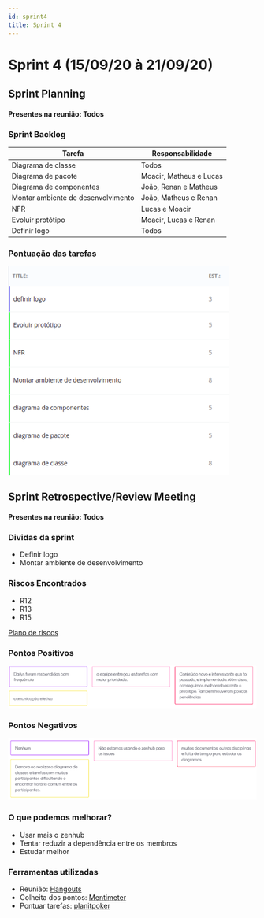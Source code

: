 ```yaml
---
id: sprint4
title: Sprint 4
---
```



# Sprint 4  (15/09/20 à 21/09/20)



## Sprint Planning

#### Presentes na reunião: Todos

###  Sprint Backlog

|Tarefa| Responsabilidade|
|---|----|
|Diagrama de classe |Todos|
|Diagrama de pacote |Moacir, Matheus e Lucas|
|Diagrama de componentes |João, Renan e Matheus|
|Montar ambiente de desenvolvimento |João, Matheus e Renan|
|NFR |Lucas e Moacir|
|Evoluir protótipo |Moacir, Lucas e Renan|
|Definir logo |Todos|


### Pontuação das tarefas

![pontos](../assets/Sprints/S4-pontos.png)


## Sprint Retrospective/Review Meeting

#### Presentes na reunião: Todos

### Dividas da sprint
- Definir logo
- Montar ambiente de desenvolvimento


### Riscos Encontrados
- R12
- R13
- R15

[Plano de riscos](https://github.com/UnBArqDsw/2020.1_G7_TCM/blob/master/docs/base/plano_de_gerencia_de_risco.md)

### Pontos Positivos

![pontos positivos](../assets/Sprints/S4-positivos.png)

### Pontos Negativos

![pontos negativos](../assets/Sprints/S4-negativos.png)

### O que podemos melhorar?

- Usar mais o zenhub
- Tentar reduzir a dependência entre os membros
- Estudar melhor



### Ferramentas utilizadas

- Reunião: [Hangouts](https://hangouts.google.com/)
- Colheita dos pontos: [Mentimeter](https://www.mentimeter.com/) 
- Pontuar tarefas: [planitpoker](https://www.planitpoker.com/)
